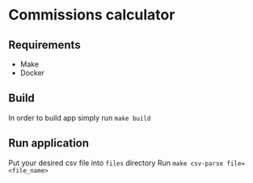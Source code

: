# Commissions calculator

## Requirements

<ul>
    <li> Make </li>
    <li> Docker </li>
</ul>

## Build

In order to build app simply run `make build`

## Run application
Put your desired csv file into `files` directory 
Run `make csv-parse file=<file_name>`  
